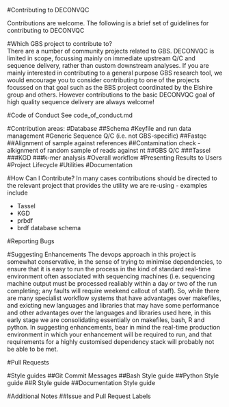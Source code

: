 #Contributing to DECONVQC

Contributions are welcome. The following is a brief set of guidelines for contributing to DECONVQC 

#Which GBS project to contribute to?  
There are a number of community projects related to GBS. DECONVQC is limited in scope, focussing mainly 
on immediate upstream Q/C and sequence delivery, rather than custom downstream analyses. If you are mainly 
interested in contributing to a general purpose GBS research tool, we would encourage you to consider 
contributing to one of the projects focussed on that goal such as the BBS project coordinated by the 
Elshire group and others. However contributions to the basic DECONVQC goal of high quality sequence 
delivery are always welcome! 

#Code of Conduct
See code\_of\_conduct.md 

#Contribution areas: 
#Database 
##Schema
#Keyfile and run data management 
#Generic Sequence Q/C (i.e. not GBS-specific)
##Fastqc
##Alignment of sample against references
##Contamination check - alkignment of random sample of reads against nt 
##GBS Q/C 
###Tassel
###KGD
###k-mer analysis
#Overall workflow 
#Presenting Results to Users
#Project Lifecycle 
#Utilities
#Documentation


#How Can I Contribute?
In many cases contributions should be directed to the relevant project that provides the 
utility we are re-using - examples include  

* Tassel
* KGD
* prbdf
* brdf database schema 


#Reporting Bugs

#Suggesting Enhancements
The devops approach in this project is somewhat conservative, in the sense of trying to minimise 
dependencies, to ensure that it is easy to run the process in the kind of standard real-time environment 
often associated with sequencing machines (i.e. sequencing machine output must be processed 
realiably within a day or two of the run completing; any faults will require weekend callout of 
staff). So, while there are many specialist workflow systems that have advantages over makefiles, and 
exicting new languages and libraries that may have some performance and other advantages over the languages 
and libraries used here, in this early stage we are consolidating essentially on makefiles, bash, R and python. In 
suggesting enhancements, bear in mind the real-time production environment in which your enhancement 
will be required to run, and that requirements for a highly customised dependency stack will probably 
not be able to be met.

#Pull Requests

#Style guides
##Git Commit Messages
##Bash Style guide
##Python Style guide
##R Style guide
##Documentation Style guide


#Additional Notes
##Issue and Pull Request Labels

